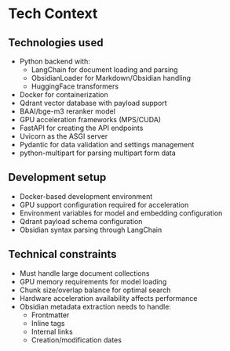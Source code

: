 # Tech Context

## Technologies used
- Python backend with:
  - LangChain for document loading and parsing
  - ObsidianLoader for Markdown/Obsidian handling
  - HuggingFace transformers
- Docker for containerization
- Qdrant vector database with payload support
- BAAI/bge-m3 reranker model
- GPU acceleration frameworks (MPS/CUDA)
- FastAPI for creating the API endpoints
- Uvicorn as the ASGI server
- Pydantic for data validation and settings management
- python-multipart for parsing multipart form data

## Development setup
- Docker-based development environment
- GPU support configuration required for acceleration
- Environment variables for model and embedding configuration
- Qdrant payload schema configuration
- Obsidian syntax parsing through LangChain

## Technical constraints
- Must handle large document collections
- GPU memory requirements for model loading
- Chunk size/overlap balance for optimal search
- Hardware acceleration availability affects performance
- Obsidian metadata extraction needs to handle:
  - Frontmatter
  - Inline tags
  - Internal links
  - Creation/modification dates
